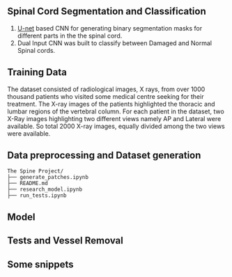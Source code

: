 ## Spinal Cord Segmentation and Classification
1. [U-net](https://arxiv.org/abs/1505.04597) based CNN for generating binary segmentation masks for different parts in the the spinal cord.
2. Dual Input CNN was built to classify between Damaged and Normal Spinal cords.

## Training Data
The dataset consisted of radiological images, X rays, from over 1000 thousand patients who
visited some medical centre seeking for their treatment. The X-ray images of the patients
highlighted the thoracic and lumbar regions of the vertebral column. For each
patient in the dataset, two X-Ray images highlighting two different views namely AP
and Lateral were available. So total 2000 X-ray images, equally divided among the two views were available.

## Data preprocessing and Dataset generation

```
The Spine Project/
├── generate_patches.ipynb
├── README.md
├── research_model.ipynb
├── run_tests.ipynb
```

## Model

## Tests and Vessel Removal

## Some snippets
